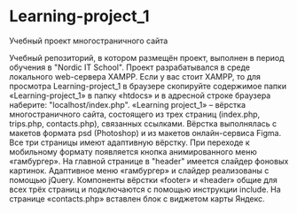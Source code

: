 # Learning-project_1
Учебный проект многостраничного сайта

Учебный репозиторий, в котором размещён проект, выполнен в период обучения в "Nordic IT School".
Проект разрабатывался в среде локального web-сервера XAMPP.
Если у вас стоит XAMPP, то для просмотра Learning-project_1 в браузере скопируйте содержимое папки «Learning-project_1» в папку «htdoсs» и в адресной строке браузера наберите: "localhost/index.php".
«Learning project_1» – вёрстка многостраничного сайта, состоящего из трех страниц (index.php, trips.php, contacts.php), связанных ссылками. Вёрстка выполнялась с макетов формата psd (Photoshop) и из макетов онлайн-сервиса Figma. Все три страницы имеют адаптивную вёрстку. При переходе к мобильному формату появляется кнопка анимированного меню «гамбургер». На главной странице в "header" имеется слайдер фоновых картинок. Адаптивное меню «гамбургер» и слайдер реализованы с помощью jQuery. Компоненты вёрстки «footer» и «header» общие для всех трёх страниц и подключаются с помощью инструкции include. На странице «contacts.php» вставлен блок с виджетом карты Яндекс.
